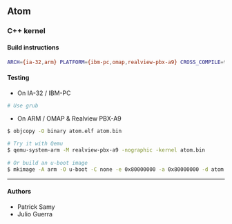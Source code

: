 ## Atom ##
### C++ kernel ###

#### Build instructions ####

```sh
ARCH={ia-32,arm} PLATFORM={ibm-pc,omap,realview-pbx-a9} CROSS_COMPILE=toolchain_prefix make
```

#### Testing ####

  * On IA-32 / IBM-PC

```sh
# Use grub
```

  * On ARM / OMAP & Realview PBX-A9

```sh
$ objcopy -O binary atom.elf atom.bin

# Try it with Qemu
$ qemu-system-arm -M realview-pbx-a9 -nographic -kernel atom.bin
    
# Or build an u-boot image
$ mkimage -A arm -O u-boot -C none -e 0x80000000 -a 0x80000000 -d atom.bin uImage
```

--------------
#### Authors ####
* Patrick Samy
* Julio Guerra
